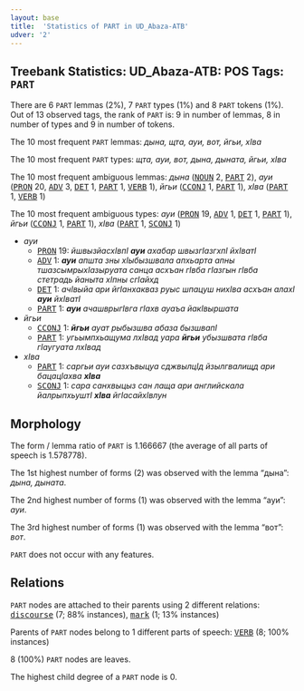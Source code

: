 ```yaml
---
layout: base
title:  'Statistics of PART in UD_Abaza-ATB'
udver: '2'
---
```


## Treebank Statistics: UD_Abaza-ATB: POS Tags: `PART`

There are 6 `PART` lemmas (2%), 7 `PART` types (1%) and 8 `PART` tokens (1%).
Out of 13 observed tags, the rank of `PART` is: 9 in number of lemmas, 8 in number of types and 9 in number of tokens.

The 10 most frequent `PART` lemmas: <em>дына, щта, ауи, вот, йгьи, хIва</em>

The 10 most frequent `PART` types:  <em>щта, ауи, вот, дына, дыната, йгьи, хIва</em>

The 10 most frequent ambiguous lemmas: <em>дына</em> (<tt><a href="abq_atb-pos-NOUN.html">NOUN</a></tt> 2, <tt><a href="abq_atb-pos-PART.html">PART</a></tt> 2), <em>ауи</em> (<tt><a href="abq_atb-pos-PRON.html">PRON</a></tt> 20, <tt><a href="abq_atb-pos-ADV.html">ADV</a></tt> 3, <tt><a href="abq_atb-pos-DET.html">DET</a></tt> 1, <tt><a href="abq_atb-pos-PART.html">PART</a></tt> 1, <tt><a href="abq_atb-pos-VERB.html">VERB</a></tt> 1), <em>йгьи</em> (<tt><a href="abq_atb-pos-CCONJ.html">CCONJ</a></tt> 1, <tt><a href="abq_atb-pos-PART.html">PART</a></tt> 1), <em>хIва</em> (<tt><a href="abq_atb-pos-PART.html">PART</a></tt> 1, <tt><a href="abq_atb-pos-VERB.html">VERB</a></tt> 1)

The 10 most frequent ambiguous types:  <em>ауи</em> (<tt><a href="abq_atb-pos-PRON.html">PRON</a></tt> 19, <tt><a href="abq_atb-pos-ADV.html">ADV</a></tt> 1, <tt><a href="abq_atb-pos-DET.html">DET</a></tt> 1, <tt><a href="abq_atb-pos-PART.html">PART</a></tt> 1), <em>йгьи</em> (<tt><a href="abq_atb-pos-CCONJ.html">CCONJ</a></tt> 1, <tt><a href="abq_atb-pos-PART.html">PART</a></tt> 1), <em>хIва</em> (<tt><a href="abq_atb-pos-PART.html">PART</a></tt> 1, <tt><a href="abq_atb-pos-SCONJ.html">SCONJ</a></tt> 1)


* <em>ауи</em>
  * <tt><a href="abq_atb-pos-PRON.html">PRON</a></tt> 19: <em>йшвызйасхIвпI <b>ауи</b> ахабар швызгIазгхпI йхIватI</em>
  * <tt><a href="abq_atb-pos-ADV.html">ADV</a></tt> 1: <em><b>ауи</b> апшта зны хIыбызшвала апхьарта апны тшазсымрыхIазыруата санца асхъан гIвба гIазгын гIвба стетрадь йаныта хIпны сгIайхд</em>
  * <tt><a href="abq_atb-pos-DET.html">DET</a></tt> 1: <em>ачIвыйа ари йгIанхакваз руыс шпацуш нихIва асхъан алахI <b>ауи</b> йхIватI</em>
  * <tt><a href="abq_atb-pos-PART.html">PART</a></tt> 1: <em><b>ауи</b> ачашврыгIвга гIахв ауаъа йакIвыршата</em>
* <em>йгьи</em>
  * <tt><a href="abq_atb-pos-CCONJ.html">CCONJ</a></tt> 1: <em><b>йгьи</b> ауат рыбызшва абаза бызшвапI</em>
  * <tt><a href="abq_atb-pos-PART.html">PART</a></tt> 1: <em>угьымпхьащума лхIвад уара <b>йгьи</b> убызшвата гIвба гIаугуата лхIвад</em>
* <em>хIва</em>
  * <tt><a href="abq_atb-pos-PART.html">PART</a></tt> 1: <em>саргьи ауи сазхъвыцуа сджвылцIд йзылгвалищд ари бацацIахва <b>хIва</b></em>
  * <tt><a href="abq_atb-pos-SCONJ.html">SCONJ</a></tt> 1: <em>сара санхвыцыз сан лаща ари английскала йалрыпхьуштI <b>хIва</b> йгIасайхIвлун</em>

## Morphology

The form / lemma ratio of `PART` is 1.166667 (the average of all parts of speech is 1.578778).

The 1st highest number of forms (2) was observed with the lemma “дына”: <em>дына, дыната</em>.

The 2nd highest number of forms (1) was observed with the lemma “ауи”: <em>ауи</em>.

The 3rd highest number of forms (1) was observed with the lemma “вот”: <em>вот</em>.

`PART` does not occur with any features.


## Relations

`PART` nodes are attached to their parents using 2 different relations: <tt><a href="abq_atb-dep-discourse.html">discourse</a></tt> (7; 88% instances), <tt><a href="abq_atb-dep-mark.html">mark</a></tt> (1; 13% instances)

Parents of `PART` nodes belong to 1 different parts of speech: <tt><a href="abq_atb-pos-VERB.html">VERB</a></tt> (8; 100% instances)

8 (100%) `PART` nodes are leaves.

The highest child degree of a `PART` node is 0.

